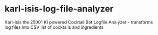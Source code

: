# karl-isis-log-file-analyzer
Karl-Isis the 25001 KI powered Cocktail Bot Logfile Analyzer - transforms log files into CSV list of cocktails and ingredients
